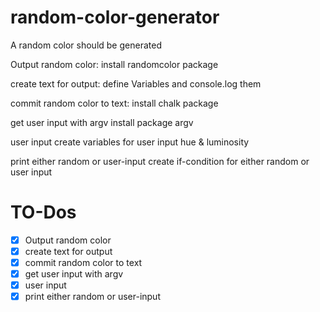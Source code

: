 # random-color-generator

A random color should be generated

Output random color:
install randomcolor package

create text for output:
define Variables and console.log them

commit random color to text:
install chalk package

get user input with argv
install package argv

user input
create variables for user input hue & luminosity

print either random or user-input
create if-condition for either random or user input

# TO-Dos

- [x] Output random color
- [x] create text for output
- [x] commit random color to text
- [x] get user input with argv
- [x] user input
- [x] print either random or user-input
